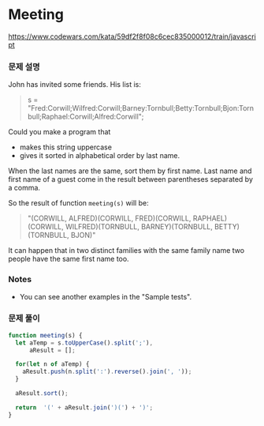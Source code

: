# Meeting

https://www.codewars.com/kata/59df2f8f08c6cec835000012/train/javascript

### 문제 설명

John has invited some friends. His list is:

> s = "Fred:Corwill;Wilfred:Corwill;Barney:Tornbull;Betty:Tornbull;Bjon:Tornbull;Raphael:Corwill;Alfred:Corwill";

Could you make a program that

- makes this string uppercase
- gives it sorted in alphabetical order by last name.

When the last names are the same, sort them by first name. Last name and first name of a guest come in the result between parentheses separated by a comma.

So the result of function `meeting(s)` will be:

> "(CORWILL, ALFRED)(CORWILL, FRED)(CORWILL, RAPHAEL)(CORWILL, WILFRED)(TORNBULL, BARNEY)(TORNBULL, BETTY)(TORNBULL, BJON)"

It can happen that in two distinct families with the same family name two people have the same first name too.

### **Notes**

- You can see another examples in the "Sample tests".

### 문제 풀이

```jsx
function meeting(s) {
  let aTemp = s.toUpperCase().split(';'),
      aResult = [];

  for(let n of aTemp) {
    aResult.push(n.split(':').reverse().join(', '));
  }

  aResult.sort();

  return  '(' + aResult.join(')(') + ')';
}
```
